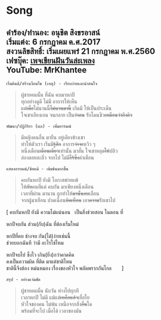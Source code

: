 # Song
__คำร้อง/ทำนอง: อนุชิต สิงขรอาสน์  
เริ่มแต่ง: 6 กรกฎาคม ค.ศ.2017  
สงวนลิขสิทธิ์: เริ่มเผยแพร่ 21 กรกฎาคม พ.ศ.2560  
เฟซบุ๊ค: [เพจเขียนฝันวันล่ะเพลง](https://m.facebook.com/story.php?story_fbid=804845403022370&substory_index=0&id=466377473535833)  
YouTube: MrKhantee__ 
-------
```
เริ่มต้นดี/สร้างเงื่อนไข (เหตุ) - เรียบง่ายและน่าสนใจ
```
> ผู้ชายคนนั้น ที่ฉัน คบมาหกปี  
ทุกอย่างดูดี ไม่มี อาการให้เห็น  
แต่~~เมื่อ~~ไม่นานนี้~~ไม่นานมานี้~~ เกิดมี ให้เป็นประเด็น  
ใจเขาเอียงเอน จนกลาย เป็น~~ว่าคน~~ รักโดนซิว~~เหมือนว่าถึงคิว~~  
```
พัฒนา/ปฏิกิริยา (ผล) - เพิ่มอารมณ์
```
> มีหญิงคนอื่น มายืน อยู่เคียงข้างเขา  
ทำให้ตัวเรา เริ่มมี~~รู้สึก~~ อาการ~~ว่าจะ~~หวิว ๆ  
หนึ่งเดือน~~เดือนเดียว~~เท่านั้น มาสั่น ใจเขาหลุด~~ให้~~ปลิว  
ล่องลอยละลิ่ว จากไป ไม่มี~~ไร้ซึ่ง~~คำเตือน  
```
แสดงอารมณ์/ข้อแม้ - เข้มข้นมากขึ้น
```
> คบกันหกปี ยังมี โอกาสพ่ายแพ้  
ให้~~กับ~~คนที่แค่ คบกัน มาเพียงหนึ่งเดือน  
เวลาที่ผ่าน มานาน ถูกทำให้~~มานั้นลบ~~เลือน  
จากผู้มาเยือน ปาดเฉือน~~บิดเบือน~~ เอา~~ความ~~รักเขาไป  

[ 
คบกันหกปี ยังมี ความไม่แน่นอน   
เป็นสิ่งช่วยสอน ในตอน ที่  

หกปีจบกัน ส่วน(กับ)ฉัน ที่ต้องเริ่มใหม่  

หกปีที่คบ ช่างจบ กัน(ได้)ง่ายเช่นนี้  
ช่วยบอกฉันที ว่ามี อะไรใช่ไหม  

หกปีจบไป ซึ่งไว เกิน(ยิ่ง)กว่าคาดคิด  
คงเป็นความผิด ที่ติด มาแต่ชาติไหน  
ชาตินี้จึงต้อง หม่นหมอง เรื่องของหัวใจ 
พลัดพรากกันไกล         
]  
```
สรุป - อย่างแจ่มชัด
```
> ผู้ชายคนนั้น นับวัน ห่างไปทุกที  
เวลาหกปี ไม่มี แม้แต่~~เหลือแล้ว~~เยื่อใย  
หัวใจของคน ไม่พ้น เหนือจากสิ่ง~~อื่น~~ใด  
พร้อมที่จะไป เมื่อได้ เวลาของมัน
